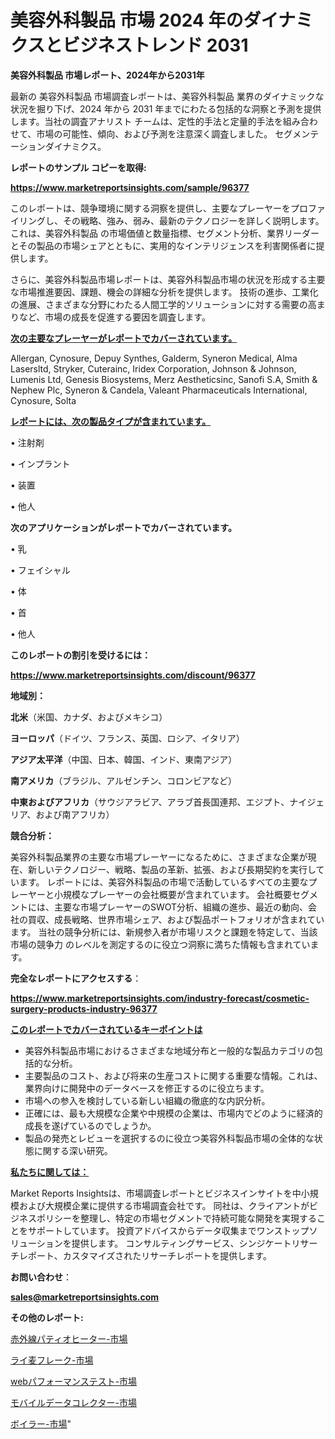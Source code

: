 # 美容外科製品 市場 2024 年のダイナミクスとビジネストレンド 2031

<strong>美容外科製品 市場レポート、2024年から2031年</strong>

最新の 美容外科製品 市場調査レポートは、美容外科製品 業界のダイナミックな状況を掘り下げ、2024 年から 2031 年までにわたる包括的な洞察と予測を提供します。当社の調査アナリスト チームは、定性的手法と定量的手法を組み合わせて、市場の可能性、傾向、および予測を注意深く調査しました。 セグメンテーションダイナミクス。



<strong>レポートのサンプル コピーを取得:</strong> <a href=https://www.marketreportsinsights.com/sample/96377>

<strong><u>https://www.marketreportsinsights.com/sample/96377</u></strong></a>

このレポートは、競争環境に関する洞察を提供し、主要なプレーヤーをプロファイリングし、その戦略、強み、弱み、最新のテクノロジーを詳しく説明します。 これは、美容外科製品 の市場価値と数量指標、セグメント分析、業界リーダーとその製品の市場シェアとともに、実用的なインテリジェンスを利害関係者に提供します。

さらに、美容外科製品市場レポートは、美容外科製品市場の状況を形成する主要な市場推進要因、課題、機会の詳細な分析を提供します。 技術の進歩、工業化の進展、さまざまな分野にわたる人間工学的ソリューションに対する需要の高まりなど、市場の成長を促進する要因を調査します。



<strong><u>次の主要なプレーヤーがレポートでカバーされています。</u></strong>

Allergan, Cynosure, Depuy Synthes, Galderm, Syneron Medical, Alma Lasersltd, Stryker, Cuterainc, Iridex Corporation, Johnson & Johnson, Lumenis Ltd, Genesis Biosystems, Merz Aestheticsinc, Sanofi S.A, Smith & Nephew Plc, Syneron & Candela, Valeant Pharmaceuticals International, Cynosure, Solta



<strong><u><b>レポートには、次の製品タイプが含まれています。</b></u></strong>

• 注射剤

• インプラント

• 装置

• 他人



<strong><b>次のアプリケーションがレポートでカバーされています。</b></strong>

• 乳

• フェイシャル

• 体

• 首

• 他人



<strong><b>このレポートの割引を受けるには：</b></strong><a href=https://www.marketreportsinsights.com/discount/96377>

<strong><u>https://www.marketreportsinsights.com/discount/96377</u></strong></a>



<strong>地域別：</strong>



<strong>北米</strong>（米国、カナダ、およびメキシコ）



<strong>ヨーロッパ</strong>（ドイツ、フランス、英国、ロシア、イタリア）



<strong>アジア太平洋</strong>（中国、日本、韓国、インド、東南アジア）



<strong>南アメリカ</strong>（ブラジル、アルゼンチン、コロンビアなど）



<strong>中東およびアフリカ</strong>（サウジアラビア、アラブ首長国連邦、エジプト、ナイジェリア、および南アフリカ）



<strong>競合分析：</strong>

美容外科製品業界の主要な市場プレーヤーになるために、さまざまな企業が現在、新しいテクノロジー、戦略、製品の革新、拡張、および長期契約を実行しています。 レポートには、美容外科製品の市場で活動しているすべての主要なプレーヤーと小規模なプレーヤーの会社概要が含まれています。 会社概要セグメントには、主要な市場プレーヤーのSWOT分析、組織の進歩、最近の動向、会社の買収、成長戦略、世界市場シェア、および製品ポートフォリオが含まれています。 当社の競争分析には、新規参入者が市場リスクと課題を特定して、当該市場の競争力 のレベルを測定するのに役立つ洞察に満ちた情報も含まれています。



<strong>完全なレポートにアクセスする</strong>：

<a href=https://www.marketreportsinsights.com/industry-forecast/cosmetic-surgery-products-industry-96377>

<strong><u>https://www.marketreportsinsights.com/industry-forecast/cosmetic-surgery-products-industry-96377</u></strong></a>



<strong><u><b>このレポートでカバーされているキーポイントは</b></u></strong>
<ul>
  <li>美容外科製品市場におけるさまざまな地域分布と一般的な製品カテゴリの包括的な分析。</li>
  <li>主要製品のコスト、および将来の生産コストに関する重要な情報。これは、業界向けに開発中のデータベースを修正するのに役立ちます。</li>
  <li>市場への参入を検討している新しい組織の徹底的な内訳分析。</li>
  <li>正確には、最も大規模な企業や中規模の企業は、市場内でどのように経済的成長を遂げているのでしょうか。</li>
  <li>製品の発売とレビューを選択するのに役立つ美容外科製品市場の全体的な状態に関する深い研究。</li>
</ul>


<strong><u><b>私たちに関しては：</b></u></strong>

Market Reports Insightsは、市場調査レポートとビジネスインサイトを中小規模および大規模企業に提供する市場調査会社です。 同社は、クライアントがビジネスポリシーを整理し、特定の市場セグメントで持続可能な開発を実現することをサポートしています。 投資アドバイスからデータ収集までワンストップソリューションを提供します。 コンサルティングサービス、シンジケートリサーチレポート、カスタマイズされたリサーチレポートを提供します。



<strong><b>お問い合わせ</b></strong>：

<a href=mailto:sales@marketreportsinsights.com>

<strong><u>sales@marketreportsinsights.com</u></strong></a>



<strong>その他のレポート:</strong>

<a href=https://www.linkedin.com/pulse/赤外線パティオヒーター-市場-2023-swot-分析と成長率-2030-pr-news-hub-xluvf/>赤外線パティオヒーター-市場</a>

<a href=https://www.linkedin.com/pulse/ライ麦フレーク-市場-2023-年のダイナミクスとビジネストレンド-2030-pr-news-hub-u3rrf/>ライ麦フレーク-市場</a>

<a href=https://www.linkedin.com/pulse/webパフォーマンステスト-市場-2023-swot-分析と成長率-2030-trend-titans-360-analysis-haptf/>webパフォーマンステスト-市場</a>

<a href=https://www.linkedin.com/pulse/モバイルデータコレクター-市場-2023-推進要因と成長機会-2030-72lof/>モバイルデータコレクター-市場</a>

<a href=https://www.linkedin.com/pulse/ボイラー-市場-2023-推進要因と成長機会-2030-data-dive-discoveries-24-analysis-hpslf/>ボイラー-市場</a>"
